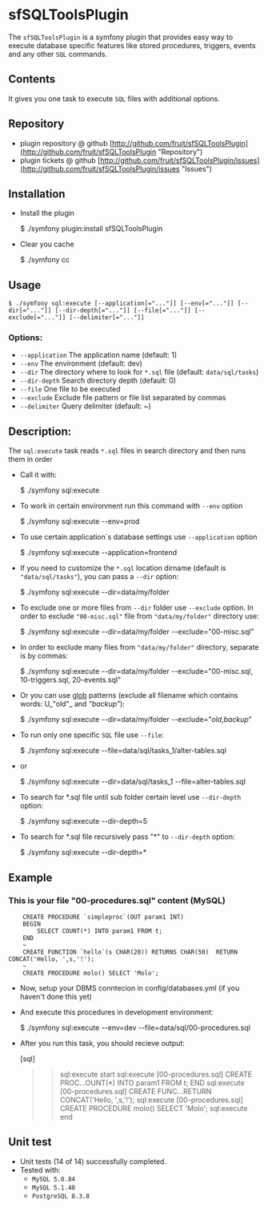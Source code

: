 # sfSQLToolsPlugin #

The `sfSQLToolsPlugin` is a symfony plugin that provides easy way to execute database specific features like stored procedures, triggers, events and any other ``SQL`` commands.

## Contents ##

It gives you one task to execute ``SQL`` files with additional options.

## Repository ##

 * plugin repository @ github [http://github.com/fruit/sfSQLToolsPlugin](http://github.com/fruit/sfSQLToolsPlugin "Repository")
 * plugin tickets @ github [http://github.com/fruit/sfSQLToolsPlugin/issues](http://github.com/fruit/sfSQLToolsPlugin/issues "Issues")

## Installation ##

   * Install the plugin

        $ ./symfony plugin:install sfSQLToolsPlugin

   * Clear you cache

        $ ./symfony cc

## Usage ##

    $ ./symfony sql:execute [--application[="..."]] [--env[="..."]] [--dir[="..."]] [--dir-depth[="..."]] [--file[="..."]] [--exclude[="..."]] [--delimiter[="..."]]

### Options:
 * ``--application``  The application name (default: 1)
 * ``--env``          The environment (default: dev)
 * ``--dir``          The directory where to look for ``*.sql`` file (default: ``data/sql/tasks``)
 * ``--dir-depth``    Search directory depth (default: 0)
 * ``--file``         One file to be executed
 * ``--exclude``      Exclude file pattern or file list separated by commas
 * ``--delimiter``    Query delimiter (default: ~)

## Description: ###

The ``sql:execute`` task reads ``*.sql`` files in search directory and then runs them in order

   * Call it with:

        $ ./symfony sql:execute

   * To work in certain environment run this command with ``--env`` option

        $ ./symfony sql:execute --env=prod

   * To use certain application`s database settings use ``--application`` option

        $ ./symfony sql:execute --application=frontend

   * If you need to customize the ``*.sql`` location dirname (default is ``"data/sql/tasks"``), you can pass a ``--dir`` option:

        $ ./symfony sql:execute --dir=data/my/folder

   * To exclude one or more files from ``--dir`` folder use ``--exclude`` option. In order to exclude ``"00-misc.sql"`` file from ``"data/my/folder"`` directory use:

        $ ./symfony sql:execute --dir=data/my/folder --exclude="00-misc.sql"

   * In order to exclude many files from ``"data/my/folder"`` directory, separate is by commas:

        $ ./symfony sql:execute --dir=data/my/folder --exclude="00-misc.sql, 10-triggers.sql, 20-events.sql"

   * Or you can use [glob](http://php.net/manual/en/function.glob.php "Function glob") patterns (exclude all filename which contains words: U_"old"_ and _"backup"_):

        $ ./symfony sql:execute --dir=data/my/folder --exclude="*old*,*backup*"

   * To run only one specific ``SQL`` file use ``--file``:

        $ ./symfony sql:execute --file=data/sql/tasks_1/alter-tables.sql

   * or

        $ ./symfony sql:execute --dir=data/sql/tasks_1 --file=alter-tables.sql

   * To search for *.sql file until sub folder certain level use ``--dir-depth`` option:

        $ ./symfony sql:execute --dir-depth=5

   * To search for *.sql file recursively pass "\*" to ``--dir-depth`` option:

        $ ./symfony sql:execute --dir-depth=*


## Example ##

### This is your file "00-procedures.sql" content (MySQL) ###

        CREATE PROCEDURE `simpleproc`(OUT param1 INT)
        BEGIN
            SELECT COUNT(*) INTO param1 FROM t;
        END
        ~
        CREATE FUNCTION `hello`(s CHAR(20)) RETURNS CHAR(50)  RETURN CONCAT('Hello, ',s,'!');
        ~
        CREATE PROCEDURE molo() SELECT 'Molo';

   * Now, setup your DBMS conntecion in config/databases.yml (if you haven't done this yet)

   * And execute this procedures in development environment:

        $ ./symfony sql:execute --env=dev --file=data/sql/00-procedures.sql

   * After you run this task, you should recieve output:

        [sql]
        >> sql:execute start
        >> sql:execute [00-procedures.sql] CREATE PROC...OUNT(*) INTO param1 FROM t; END
        >> sql:execute [00-procedures.sql] CREATE FUNC...RETURN CONCAT('Hello, ',s,'!');
        >> sql:execute [00-procedures.sql] CREATE PROCEDURE molo() SELECT 'Molo';
        >> sql:execute end

## Unit test ##

 * Unit tests (14 of 14) successfully completed.
 * Tested with:
    * ``MySQL 5.0.84``
    * ``MySQL 5.1.40``
    * ``PostgreSQL 8.3.8``